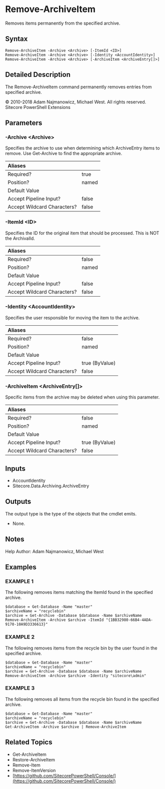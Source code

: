 # Remove-ArchiveItem

Removes items permanently from the specified archive.

## Syntax

```text
Remove-ArchiveItem -Archive <Archive> [-ItemId <ID>]
Remove-ArchiveItem -Archive <Archive> [-Identity <AccountIdentity>]
Remove-ArchiveItem -Archive <Archive> [-ArchiveItem <ArchiveEntry[]>]
```

## Detailed Description

The Remove-ArchiveItem command permanently removes entries from specified archive.

© 2010-2018 Adam Najmanowicz, Michael West. All rights reserved. Sitecore PowerShell Extensions

## Parameters

### -Archive  &lt;Archive&gt;

Specifies the archive to use when determining which ArchiveEntry items to remove. Use Get-Archive to find the appropriate archive.

| Aliases |  |
| :--- | :--- |
| Required? | true |
| Position? | named |
| Default Value |  |
| Accept Pipeline Input? | false|
| Accept Wildcard Characters? | false |

### -ItemId  &lt;ID&gt;

Specifies the ID for the original item that should be processed. This is NOT the ArchivalId.

| Aliases |  |
| :--- | :--- |
| Required? | false |
| Position? | named |
| Default Value |  |
| Accept Pipeline Input? | false |
| Accept Wildcard Characters? | false |

### -Identity  &lt;AccountIdentity&gt;

Specifies the user responsible for moving the item to the archive.

| Aliases |  |
| :--- | :--- |
| Required? | false |
| Position? | named |
| Default Value |  |
| Accept Pipeline Input? | true \(ByValue\) |
| Accept Wildcard Characters? | false |

### -ArchiveItem  &lt;ArchiveEntry\[\]&gt;

Specific items from the archive may be deleted when using this parameter.

| Aliases |  |
| :--- | :--- |
| Required? | false |
| Position? | named |
| Default Value |  |
| Accept Pipeline Input? | true \(ByValue\) |
| Accept Wildcard Characters? | false |

## Inputs

* AccountIdentity
* Sitecore.Data.Archiving.ArchiveEntry

## Outputs

The output type is the type of the objects that the cmdlet emits.

* None.

## Notes

Help Author: Adam Najmanowicz, Michael West

## Examples

### EXAMPLE 1

The following removes items matching the ItemId found in the specified archive.

```text
$database = Get-Database -Name "master"
$archiveName = "recyclebin"
$archive = Get-Archive -Database $database -Name $archiveName
Remove-ArchiveItem -Archive $archive -ItemId "{1BB32980-66B4-4ADA-9170-10A9D3336613}"
```

### EXAMPLE 2

The following removes items from the recycle bin by the user found in the specified archive.

```text
$database = Get-Database -Name "master"
$archiveName = "recyclebin"
$archive = Get-Archive -Database $database -Name $archiveName
Remove-ArchiveItem -Archive $archive -Identity "sitecore\admin"
```

### EXAMPLE 3

The following removes all items from the recycle bin found in the specified archive.

```text
$database = Get-Database -Name "master"
$archiveName = "recyclebin"
$archive = Get-Archive -Database $database -Name $archiveName
Get-ArchiveItem -Archive $archive | Remove-ArchiveItem
```

## Related Topics

* Get-ArchiveItem
* Restore-ArchiveItem
* Remove-Item
* Remove-ItemVersion
* [https://github.com/SitecorePowerShell/Console/](https://github.com/SitecorePowerShell/Console/) 